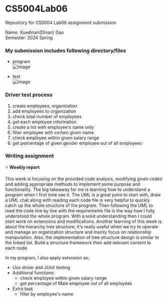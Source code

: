 # CS5004Lab06
Repository for CS5004 Lab06 assignment submission

Name: Xuedinan(Dinan) Gao\
Semester: 2024 Spring

### My submission includes following directory/files

- program\
![image](https://github.com/Xuedinan/CS5004Lab06/assets/144306521/de52e031-86b9-4b0d-96f9-e6cc7c861d1b)


- test\
![image](https://github.com/Xuedinan/CS5004Lab06/assets/144306521/887b149f-34b0-49bb-9b32-8fbfb478ae79)

 
### Driver test process
1. create employees, organization
2. add employees to organization
3. check total number of employees
4. get each employee information
5. create a list with employee's name only
6. filter employee with certain given name
7. check employee within given salary range
8. get percentage of given gender employee out of all employees

### Writing assignment

:star:  **Weekly report**

This week is focusing on the provided code analysis, modifying given codes and adding appropriate methods to implement some purpose and functionality. The big takeaway for me is learning how to understand a program when I first time see it. The UML is a great point to start with, draw a UML chat along with reading each code file is very helpful to quickly catch up the whole structure of the program. Then following the UML to read the code line by line with the requirements file is the way how I fully understood the whole program. With a solid understanding then I could start work on extensions and modifications.
Another learning of this week is about the hierarchy tree structure, it's really useful when we try to operate and manage an organization structure and mainly focus on relationship manipulation. Also, the implementation of tree structure design is similar to the linked list. Build a structure framework then add relevant content to each node.

In my program, I also apply extension as;
- Use driver and JUnit testing
- Additional functions
	- check employee within given salary range
 	- get percentage of Male employee out of all employees
- Extra task
	- filter by employee's name  
